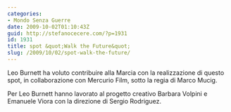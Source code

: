 ```yaml
---
categories:
- Mondo Senza Guerre
date: 2009-10-02T01:10:43Z
guid: http://stefanocecere.com/?p=1931
id: 1931
title: spot &quot;Walk the Future&quot;
slug: /2009/10/02/spot-walk-the-future/
---
```


Leo Burnett ha voluto contribuire alla Marcia con la realizzazione di questo spot, in collaborazione con Mercurio Film, sotto la regia di Marco Mucig.
  
Per Leo Burnett hanno lavorato al progetto creativo Barbara Volpini e Emanuele Viora con la direzione di Sergio Rodriguez.